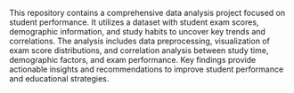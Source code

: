 This repository contains a comprehensive data analysis project focused on student performance. It utilizes a dataset with student exam scores, demographic information, and study habits to uncover key trends and correlations. The analysis includes data preprocessing, visualization of exam score distributions, and correlation analysis between study time, demographic factors, and exam performance. Key findings provide actionable insights and recommendations to improve student performance and educational strategies.
